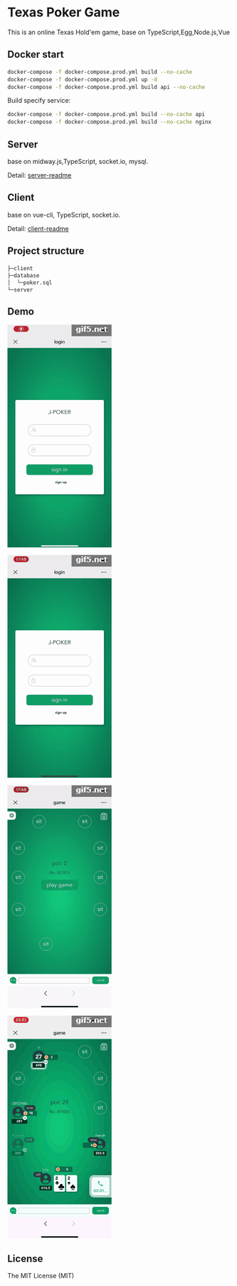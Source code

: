 # Texas Poker Game

This is an online Texas Hold'em game, base on TypeScript,Egg,Node.js,Vue

## Docker start

```bash
docker-compose -f docker-compose.prod.yml build --no-cache
docker-compose -f docker-compose.prod.yml up -d
docker-compose -f docker-compose.prod.yml build api --no-cache
```

Build specify service:

```bash
docker-compose -f docker-compose.prod.yml build --no-cache api
docker-compose -f docker-compose.prod.yml build --no-cache nginx
```

## Server

base on midway.js,TypeScript, socket.io, mysql.

Detail: [server-readme](./server/README.md)

## Client

base on vue-cli, TypeScript, socket.io.

Detail: [client-readme](./client/README.md)

## Project structure

``` plain
├─client
├─database
│  └─poker.sql
└─server
```

## Demo

![demo1](./images/demo1.gif)

![demo2](./images/demo2.gif)

![demo3](./images/demo3.gif)

![demo4](./images/demo4.gif)

## License

The MIT License (MIT)
